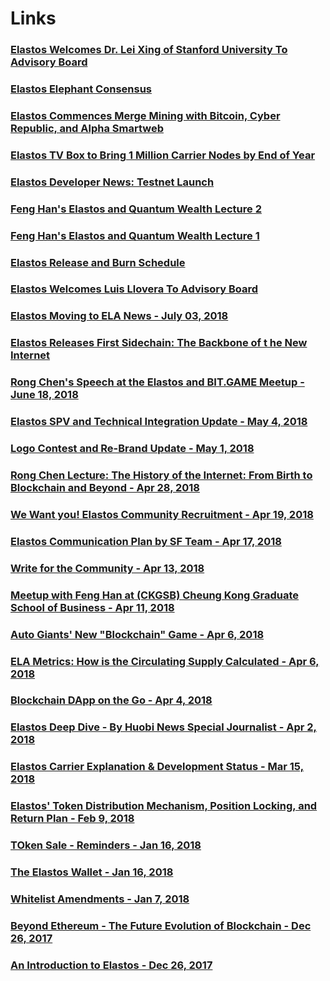 # Links

### [Elastos Welcomes Dr. Lei Xing of Stanford University To Advisory Board](https://elanews.net/2018/09/26/elastos-welcomes-dr-lei-xing-of-stanford-university-to-advisory-board/)
### [Elastos Elephant Consensus](https://elanews.net/2018/09/13/elephant-consensus/)
### [Elastos Commences Merge Mining with Bitcoin, Cyber Republic, and Alpha Smartweb](https://elanews.net/2018/08/27/elastos-commences-merge-mining-with-bitcoin-cyber-republic-and-alpha-smartweb/)
### [Elastos TV Box to Bring 1 Million Carrier Nodes by End of Year](https://elanews.net/2018/08/08/elastos-tv-box-to-bring-1-million-carrier-nodes-by-end-of-year/)
### [Elastos Developer News: Testnet Launch](https://elanews.net/2018/07/26/elastos-developer-news-testnet-launch/)
### [Feng Han's Elastos and Quantum Wealth Lecture 2](https://elanews.net/2018/07/23/feng-hans-elastos-and-quantum-wealth-lecture-2/)
### [Feng Han's Elastos and Quantum Wealth Lecture 1](https://elanews.net/2018/07/23/feng-hans-elastos-and-quantum-wealth-lecture-1/)
### [Elastos Release and Burn Schedule](https://elanews.net/2018/07/10/ela-release-and-burn-schedule/)
### [Elastos Welcomes Luis Llovera To Advisory Board](https://elanews.net/2018/07/05/elastos-welcomes-luis-llovera-to-advisory-board/)
### [Elastos Moving to ELA News - July 03, 2018](https://medium.com/elastos/elastos-moving-to-ela-news-bcfd733d3a54)
### [Elastos Releases First Sidechain: The Backbone of t he New Internet](https://elanews.net/2018/07/03/elastos-releases-first-sidechain-the-backbone-of-the-new-internet/)
### [Rong Chen's Speech at the Elastos and BIT.GAME Meetup - June 18, 2018](https://medium.com/elastos/rong-chens-speech-at-the-elastos-and-bit-game-meetup-171a1b8f3e85)
### [Elastos SPV and Technical Integration Update - May 4, 2018](https://medium.com/elastos/elastos-spv-and-technical-integration-update-97b062490081)
### [Logo Contest and Re-Brand Update - May 1, 2018](https://medium.com/elastos/logo-contest-and-re-brand-update-b4c170ff318a)
### [Rong Chen Lecture: The History of the Internet: From Birth to Blockchain and Beyond - Apr 28, 2018](https://medium.com/elastos/rong-chen-lecture-the-history-of-the-internet-from-birth-to-blockchain-and-beyond-c7ca07b0cc6d)
### [We Want you! Elastos Community Recruitment - Apr 19, 2018](https://medium.com/elastos/we-want-you-elastos-community-recruitment-da0e97694f63)
### [Elastos Communication Plan by SF Team - Apr 17, 2018](https://medium.com/elastos/elastos-communication-plan-by-sf-team-april-june-2018-8979b27c6ad6)
### [Write for the Community - Apr 13, 2018](https://medium.com/elastos/write-for-the-community-ba7a1e75be59)
### [Meetup with Feng Han at (CKGSB) Cheung Kong Graduate School of Business - Apr 11, 2018](https://medium.com/elastos/meetup-with-feng-han-at-ckgsb-cheung-kong-graduate-school-of-business-496cebb27ac2)
### [Auto Giants' New "Blockchain" Game - Apr 6, 2018](https://medium.com/elastos/auto-giants-new-blockchain-game-7e044dbe12b8)
### [ELA Metrics: How is the Circulating Supply Calculated - Apr 6, 2018](https://medium.com/elastos/ela-metrics-how-is-the-circulating-supply-calculated-92b666c4f6e0)
### [Blockchain DApp on the Go - Apr 4, 2018](https://medium.com/elastos/blockchain-dapp-on-the-go-f442622e2029)
### [Elastos Deep Dive - By Huobi News Special Journalist - Apr 2, 2018](https://medium.com/elastos/elastos-deep-dive-by-huobi-news-special-journalist-4e601bc963a5)
### [Elastos Carrier Explanation & Development Status - Mar 15, 2018](https://medium.com/elastos/elastos-carrier-explanation-development-status-b468199c1aa4)
### [Elastos' Token Distribution Mechanism, Position Locking, and Return Plan - Feb 9, 2018](https://medium.com/elastos/elastos-token-distribution-mechanism-position-locking-and-return-plan-acaa015592ef)
### [TOken Sale - Reminders - Jan 16, 2018](https://medium.com/elastos/token-sale-reminders-70cc8792eea4)
### [The Elastos Wallet - Jan 16, 2018](https://medium.com/elastos/the-elastos-wallet-68797064d8dd)
### [Whitelist Amendments - Jan 7, 2018](https://medium.com/elastos/whitelist-amendments-aee83ed883cd)
### [Beyond Ethereum - The Future Evolution of Blockchain - Dec 26, 2017](https://medium.com/elastos/beyond-ethereum-the-future-evolution-of-blockchain-6b9a9c8a9d68)
### [An Introduction to Elastos - Dec 26, 2017](https://medium.com/elastos/an-introduction-to-elastos-fd9af7ac1f3b)
